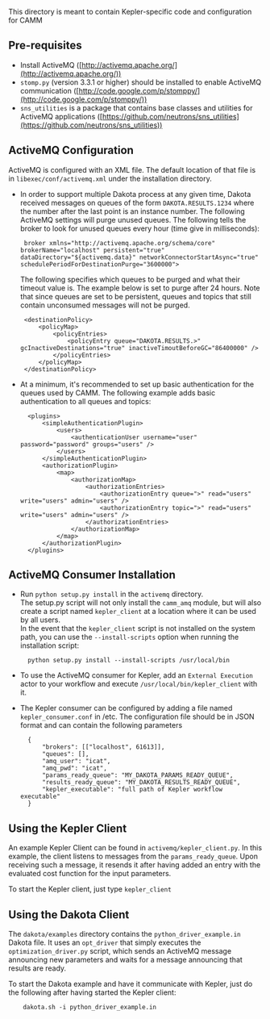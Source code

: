 This directory is meant to contain Kepler-specific code and configuration for CAMM

## Pre-requisites
- Install ActiveMQ ([http://activemq.apache.org/](http://activemq.apache.org/))
- `stomp.py` (version 3.3.1 or higher) should be installed to enable ActiveMQ communication ([http://code.google.com/p/stomppy/](http://code.google.com/p/stomppy/))
- `sns_utilities` is a package that contains base classes and utilities for ActiveMQ applications ([https://github.com/neutrons/sns_utilities](https://github.com/neutrons/sns_utilities))
     
## ActiveMQ Configuration
ActiveMQ is configured with an XML file. The default location of that file is
in `libexec/conf/activemq.xml` under the installation directory.

-  In order to support multiple Dakota process at any given time, Dakota received messages
on queues of the form `DAKOTA.RESULTS.1234` where the number after the last point is
an instance number. The following ActiveMQ settings will purge unused queues.
The following tells the broker to look for unused queues every hour (time give in milliseconds):

    
        broker xmlns="http://activemq.apache.org/schema/core" brokerName="localhost" persistent="true" dataDirectory="${activemq.data}" networkConnectorStartAsync="true" schedulePeriodForDestinationPurge="3600000">
    
    
   The following specifies which queues to be purged and what their timeout value is. The
   example below is set to purge after 24 hours. Note that since queues are set to be 
   persistent, queues and topics that still contain unconsumed messages will not be purged.
   
       
        <destinationPolicy>
            <policyMap>
                <policyEntries>
                    <policyEntry queue="DAKOTA.RESULTS.>" gcInactiveDestinations="true" inactiveTimoutBeforeGC="86400000" />
                </policyEntries>
            </policyMap>
        </destinationPolicy>
       

- At a minimum, it's recommended to set up basic authentication for the queues 
used by CAMM. The following example adds basic authentication to all queues and topics:

    
        <plugins>
            <simpleAuthenticationPlugin>
                <users>
                    <authenticationUser username="user" password="password" groups="users" />
                </users>
            </simpleAuthenticationPlugin>
            <authorizationPlugin>
                <map>
                    <authorizationMap>
                        <authorizationEntries>
                            <authorizationEntry queue=">" read="users" write="users" admin="users" />
                            <authorizationEntry topic=">" read="users" write="users" admin="users" />
                        </authorizationEntries>              
                    </authorizationMap>
                </map>
            </authorizationPlugin>
        </plugins>  
    


## ActiveMQ Consumer Installation
- Run `python setup.py install` in the `activemq` directory.  
The setup.py script will not only install the `camm_amq` module, but will
also create a script named `kepler_client` at a location where it can be
used by all users.  
In the event that the `kepler_client` script is not installed on the
system path, you can use the `--install-scripts` option when running 
the installation script:
 
        python setup.py install --install-scripts /usr/local/bin
 
- To use the ActiveMQ consumer for Kepler, add an `External Execution` actor
to your workflow and execute `/usr/local/bin/kepler_client` with it.
 
- The Kepler consumer can be configured by adding a file named
`kepler_consumer.conf` in /etc.
The configuration file should be in JSON format and can contain the
following parameters
 
    
        {  
            "brokers": [["localhost", 61613]],  
            "queues": [],   
            "amq_user": "icat",  
            "amq_pwd": "icat",
            "params_ready_queue": "MY_DAKOTA_PARAMS_READY_QUEUE",
            "results_ready_queue": "MY_DAKOTA_RESULTS_READY_QUEUE",
            "kepler_executable": "full path of Kepler workflow executable"
        }
    
 
## Using the Kepler Client
An example Kepler Client can be found in `activemq/kepler_client.py`.
In this example, the client listens to messages from the `params_ready_queue`.
Upon receiving such a message, it resends it after having added an entry
with the evaluated cost function for the input parameters.

To start the Kepler client, just type `kepler_client`

## Using the Dakota Client
The `dakota/examples` directory contains the `python_driver_example.in` Dakota file.
It uses an `opt_driver` that simply executes the `optimization_driver.py` script,
which sends an ActiveMQ message announcing new parameters and waits for a
message announcing that results are ready.

To start the Dakota example and have it communicate with Kepler, just do the
following after having started the Kepler client:

        dakota.sh -i python_driver_example.in


